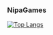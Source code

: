 ### NipaGames

[![Top Langs](https://github-readme-stats.vercel.app/api/top-langs/?username=NipaGames)](https://github.com/anuraghazra/github-readme-stats)
